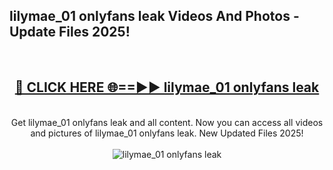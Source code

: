 <h2>lilymae_01 onlyfans leak Videos And Photos - Update Files 2025!</h2>
<br>
<div align="center">
<h2><a href="https://linkcuts.com/hfmhzwbr" rel="nofollow">🔴 CLICK HERE 🌐==►► lilymae_01 onlyfans leak</a></h2>
<br>
Get lilymae_01 onlyfans leak and all content. Now you can access all videos and pictures of lilymae_01 onlyfans leak. New Updated Files 2025!
<br>
<br>
<a href="https://linkcuts.com/hfmhzwbr" rel="nofollow" data-target="animated-image.originalLink"><img src="https://i.ibb.co.com/WyWwxjT/player-gif2.gif" alt="lilymae_01 onlyfans leak" style="max-width: 100%; display: inline-block;" data-target="animated-image.originalImage"></a>
</div>
<br>